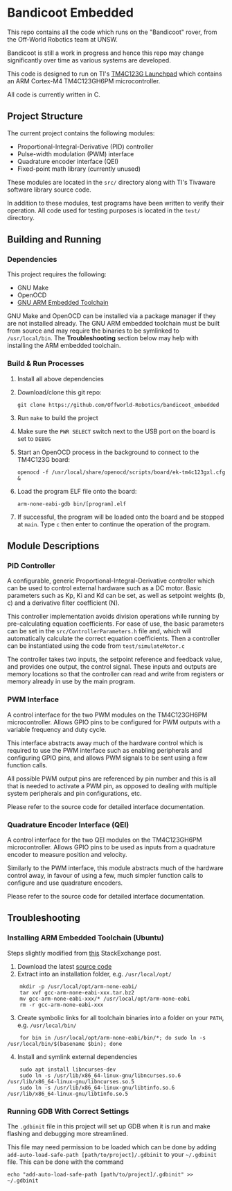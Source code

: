Bandicoot Embedded
===================

This repo contains all the code which runs on the "Bandicoot" rover, from the Off-World Robotics team at UNSW.

Bandicoot is still a work in progress and hence this repo may change significantly over time as various systems are developed.

This code is designed to run on TI's [TM4C123G Launchpad](https://www.ti.com/tool/EK-TM4C123GXL) which contains an ARM Cortex-M4 TM4C123GH6PM microcontroller.

All code is currently written in C.

## Project Structure

The current project contains the following modules:

* Proportional-Integral-Derivative (PID) controller
* Pulse-width modulation (PWM) interface
* Quadrature encoder interface (QEI)
* Fixed-point math library (currently unused)

These modules are located in the `src/` directory along with TI's Tivaware software library source code.

In addition to these modules, test programs have been written to verify their operation. All code used for testing purposes is located in the `test/` directory.

## Building and Running

### Dependencies

This project requires the following:

* GNU Make
* OpenOCD
* [GNU ARM Embedded Toolchain](https://developer.arm.com/tools-and-software/open-source-software/developer-tools/gnu-toolchain/gnu-rm/downloads)

GNU Make and OpenOCD can be installed via a package manager if they are not installed already. The GNU ARM embedded toolchain must be built from source and may require the binaries to be symlinked to `/usr/local/bin`. The **Troubleshooting** section below may help with installing the ARM embedded toolchain.

### Build & Run Processes

1. Install all above dependencies
2. Download/clone this git repo:

    `git clone https://github.com/Offworld-Robotics/bandicoot_embedded`

3. Run `make` to build the project
4. Make sure the `PWR SELECT` switch next to the USB port on the board is set to `DEBUG`
5. Start an OpenOCD process in the background to connect to the TM4C123G board:

    `openocd -f /usr/local/share/openocd/scripts/board/ek-tm4c123gxl.cfg &`

6. Load the program ELF file onto the board:

    `arm-none-eabi-gdb bin/[program].elf`

7. If successful, the program will be loaded onto the board and be stopped at `main`. Type `c` then enter to continue the operation of the program.

## Module Descriptions

### PID Controller

A configurable, generic Proportional-Integral-Derivative controller which can be used to control external hardware such as a DC motor. Basic parameters such as Kp, Ki and Kd can be set, as well as setpoint weights (b, c) and a derivative filter coefficient (N). 

This controller implementation avoids division operations while running by pre-calculating equation coefficients.  For ease of use, the basic parameters can be set in the `src/ControllerParameters.h` file and, which will automatically calculate the correct equation coefficients. Then a controller can be instantiated using the code from `test/simulateMotor.c`

The controller takes two inputs, the setpoint reference and feedback value, and provides one output, the control signal. These inputs and outputs are memory locations so that the controller can read and write from registers or memory already in use by the main program.

### PWM Interface

A control interface for the two PWM modules on the TM4C123GH6PM microcontroller. Allows GPIO pins to be configured for PWM outputs with a variable frequency and duty cycle.

This interface abstracts away much of the hardware control which is required to use the PWM interface such as enabling peripherals and configuring GPIO pins, and allows PWM signals to be sent using a few function calls. 

All possible PWM output pins are referenced by pin number and this is all that is needed to activate a PWM pin, as opposed to dealing with multiple system peripherals and pin configurations, etc.

Please refer to the source code for detailed interface documentation.

### Quadrature Encoder Interface (QEI)

A control interface for the two QEI modules on the TM4C123GH6PM microcontroller. Allows GPIO pins to be used as inputs from a quadrature encoder to measure position and velocity.

Similarly to the PWM interface, this module abstracts much of the hardware control away, in favour of using a few, much simpler function calls to configure and use quadrature encoders.

Please refer to the source code for detailed interface documentation.

## Troubleshooting

### Installing ARM Embedded Toolchain (Ubuntu)

Steps slightly modified from [this](https://askubuntu.com/questions/1243252/how-to-install-arm-none-eabi-gdb-on-ubuntu-20-04-lts-focal-fossa) StackExchange post.

1. Download the latest [source code](https://developer.arm.com/tools-and-software/open-source-software/developer-tools/gnu-toolchain/gnu-rm/downloads)
2. Extract into an installation folder, e.g. `/usr/local/opt/`
```
    mkdir -p /usr/local/opt/arm-none-eabi/
    tar xvf gcc-arm-none-eabi-xxx.tar.bz2 
    mv gcc-arm-none-eabi-xxx/* /usr/local/opt/arm-none-eabi
    rm -r gcc-arm-none-eabi-xxx
```

3. Create symbolic links for all toolchain binaries into a folder on your `PATH`, e.g. `/usr/local/bin/`
```
    for bin in /usr/local/opt/arm-none-eabi/bin/*; do sudo ln -s /usr/local/bin/$(basename $bin); done
```

4. Install and symlink external dependencies
```
    sudo apt install libncurses-dev
    sudo ln -s /usr/lib/x86_64-linux-gnu/libncurses.so.6 /usr/lib/x86_64-linux-gnu/libncurses.so.5
    sudo ln -s /usr/lib/x86_64-linux-gnu/libtinfo.so.6 /usr/lib/x86_64-linux-gnu/libtinfo.so.5
```
### Running GDB With Correct Settings

The `.gdbinit` file in this project will set up GDB when it is run and make flashing and debugging more streamlined.

This file may need permission to be loaded which can be done by adding `add-auto-load-safe-path [path/to/project]/.gdbinit` to your `~/.gdbinit` file. This can be done with the command

`echo "add-auto-load-safe-path [path/to/project]/.gdbinit" >> ~/.gdbinit`
